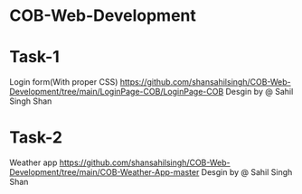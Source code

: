 # COB-Web-Development
# Task-1 
Login form(With proper CSS)
https://github.com/shansahilsingh/COB-Web-Development/tree/main/LoginPage-COB/LoginPage-COB
Desgin by @ Sahil Singh Shan
# Task-2 
Weather app
https://github.com/shansahilsingh/COB-Web-Development/tree/main/COB-Weather-App-master
Desgin by @ Sahil Singh Shan

